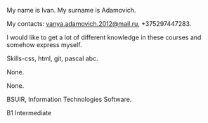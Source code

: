 My name is Ivan. My surname is Adamovich.

My contacts: vanya.adamovich.2012@mail.ru,  +375297447283.

I would like to get a lot of different knowledge in these courses and somehow express myself.

Skills-css, html, git, pascal abc.

None.

None.

BSUIR, Information Technologies Software.

B1 Intermediate
